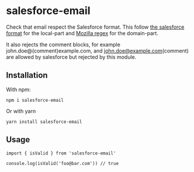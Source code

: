 # salesforce-email

Check that email respect the Salesforce format.
This follow [the salesforce format][1] for the local-part and [Mozilla regex][2] for the domain-part.

It also rejects the comment blocks, for example john.doe@(comment)example.com, and john.doe@example.com(comment) are allowed by salesforce but rejected by this module.

## Installation

With npm:

    npm i salesforce-email

Or with yarn

    yarn install salesforce-email

## Usage

    import { isValid } from 'salesforce-email'

    console.log(isValid('foo@bar.com')) // true

[1]: https://help.salesforce.com/articleView?id=000001145&type=1
[2]: https://developer.mozilla.org/en-US/docs/Web/HTML/Element/input/email#Validation
